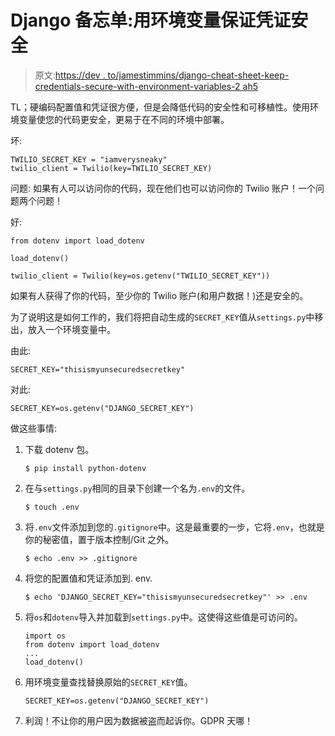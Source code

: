 # Django 备忘单:用环境变量保证凭证安全

> 原文:[https://dev . to/jamestimmins/django-cheat-sheet-keep-credentials-secure-with-environment-variables-2 ah5](https://dev.to/jamestimmins/django-cheat-sheet-keep-credentials-secure-with-environment-variables-2ah5)

TL；硬编码配置值和凭证很方便，但是会降低代码的安全性和可移植性。使用环境变量使您的代码更安全，更易于在不同的环境中部署。

坏:

```
TWILIO_SECRET_KEY = "iamverysneaky"
twilio_client = Twilio(key=TWILIO_SECRET_KEY) 
```

问题:
如果有人可以访问你的代码，现在他们也可以访问你的 Twilio 账户！一个问题两个问题！

好:

```
from dotenv import load_dotenv

load_dotenv()

twilio_client = Twilio(key=os.getenv("TWILIO_SECRET_KEY")) 
```

如果有人获得了你的代码，至少你的 Twilio 账户(和用户数据！)还是安全的。

为了说明这是如何工作的，我们将把自动生成的`SECRET_KEY`值从`settings.py`中移出，放入一个环境变量中。

由此:

```
SECRET_KEY="thisismyunsecuredsecretkey" 
```

对此:

```
SECRET_KEY=os.getenv("DJANGO_SECRET_KEY") 
```

做这些事情:

1.  下载 dotenv 包。

    ```
    $ pip install python-dotenv 
    ```

2.  在与`settings.py`相同的目录下创建一个名为`.env`的文件。

    ```
    $ touch .env 
    ```

3.  将`.env`文件添加到您的`.gitignore`中。这是最重要的一步，它将`.env`，也就是你的秘密值，置于版本控制/Git 之外。

    ```
    $ echo .env >> .gitignore 
    ```

4.  将您的配置值和凭证添加到. env.

    ```
    $ echo 'DJANGO_SECRET_KEY="thisismyunsecuredsecretkey"' >> .env 
    ```

5.  将`os`和`dotenv`导入并加载到`settings.py`中。这使得这些值是可访问的。

    ```
    import os
    from dotenv import load_dotenv
    ...
    load_dotenv() 
    ```

6.  用环境变量查找替换原始的`SECRET_KEY`值。

    ```
    SECRET_KEY=os.getenv("DJANGO_SECRET_KEY") 
    ```

7.  利润！不让你的用户因为数据被盗而起诉你。GDPR 天哪！